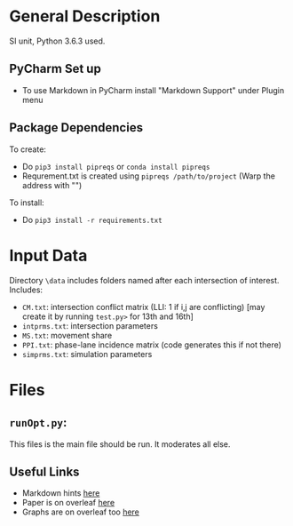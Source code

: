 # General Description
SI unit, Python 3.6.3 used.

## PyCharm Set up
* To use Markdown in PyCharm install "Markdown Support" under Plugin menu

## Package Dependencies
To create:
* Do `pip3 install pipreqs` or `conda install pipreqs` 
* Requrement.txt is created using `pipreqs /path/to/project`
(Warp the address with "")

To install:
* Do `pip3 install -r requirements.txt`

# Input Data
Directory `\data` includes folders named after each intersection of interest. Includes:
* `CM.txt`: intersection conflict matrix (LLI: 1 if i,j are conflicting) [may create it by running `test.py>` for 13th and 16th]
* `intprms.txt`: intersection parameters
* `MS.txt`: movement share
* `PPI.txt`: phase-lane incidence matrix (code generates this if not there)
* `simprms.txt`: simulation parameters

# Files
## `runOpt.py`:
This files is the main file should be run. It moderates all else.


## Useful Links
* Markdown hints [here](https://github.com/adam-p/markdown-here/wiki/Markdown-Cheatsheet)
* Paper is on overleaf [here](https://www.overleaf.com/9570639sgrcxsbwcxxm)
* Graphs are on overleaf too [here](https://www.overleaf.com/12858212yfdxbdznnyhb)





